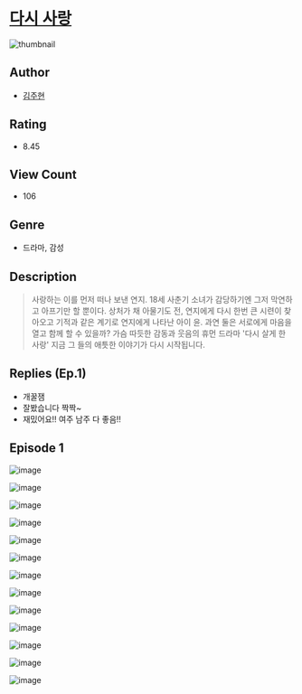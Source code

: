 # [다시 사랑](https://comic.naver.com/challenge/list?titleId=811157)
![thumbnail](https://image-comic.pstatic.net/user_contents_data/challenge_comic/2023/05/25/175763/upload_7378357673339992417_480x623.jpeg)

## Author
- [김주현](https://comic.naver.com/artistTitle?id=175763)

## Rating
- 8.45

## View Count
- 106

## Genre
- 드라마, 감성

## Description
> 사랑하는 이를 먼저 떠나 보낸 연지. 18세 사춘기 소녀가 감당하기엔 그저 막연하고 아프기만 할 뿐이다. 상처가 채 아물기도 전, 연지에게 다시 한번 큰 시련이 찾아오고 기적과 같은 계기로 연지에게 나타난 아이 윤. 과연 둘은 서로에게 마음을 열고 함께 할 수 있을까? 가슴 따듯한 감동과 웃음의 휴먼 드라마 '다시 살게 한 사랑' 지금 그 들의 애틋한 이야기가 다시 시작됩니다.

## Replies (Ep.1)
- 개꿀잼
- 잘봤습니다 짝짝~
- 재밌어요!! 여주 남주 다 좋음!!

## Episode 1
![image](https://image-comic.pstatic.net/user_contents_data/challenge_comic/2023/05/25/175763/upload_7003997242888958262.jpeg)

![image](https://image-comic.pstatic.net/user_contents_data/challenge_comic/2023/05/25/175763/upload_7305793407143785776.jpeg)

![image](https://image-comic.pstatic.net/user_contents_data/challenge_comic/2023/05/25/175763/upload_7364337814317720377.jpeg)

![image](https://image-comic.pstatic.net/user_contents_data/challenge_comic/2023/05/25/175763/upload_7364619284996306531.jpeg)

![image](https://image-comic.pstatic.net/user_contents_data/challenge_comic/2023/05/25/175763/upload_7148964569622405990.jpeg)

![image](https://image-comic.pstatic.net/user_contents_data/challenge_comic/2023/05/25/175763/upload_7293123733851617638.jpeg)

![image](https://image-comic.pstatic.net/user_contents_data/challenge_comic/2023/05/25/175763/upload_7147324979563999538.jpeg)

![image](https://image-comic.pstatic.net/user_contents_data/challenge_comic/2023/05/25/175763/upload_3846694624611676212.jpeg)

![image](https://image-comic.pstatic.net/user_contents_data/challenge_comic/2023/05/25/175763/upload_4121694589375570230.jpeg)

![image](https://image-comic.pstatic.net/user_contents_data/challenge_comic/2023/05/25/175763/upload_7003208905855821153.jpeg)

![image](https://image-comic.pstatic.net/user_contents_data/challenge_comic/2023/05/25/175763/upload_3558233149118364001.jpeg)

![image](https://image-comic.pstatic.net/user_contents_data/challenge_comic/2023/05/25/175763/upload_3630521859658232678.jpeg)

![image](https://image-comic.pstatic.net/user_contents_data/challenge_comic/2023/05/25/175763/upload_4064046083187553584.jpeg)
